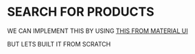 # SEARCH FOR PRODUCTS

WE CAN IMPLEMENT THIS BY USING [THIS FROM MATERIAL UI](https://material-ui.com/components/autocomplete/#autocomplete)

BUT LETS BUILT IT FROM SCRATCH
